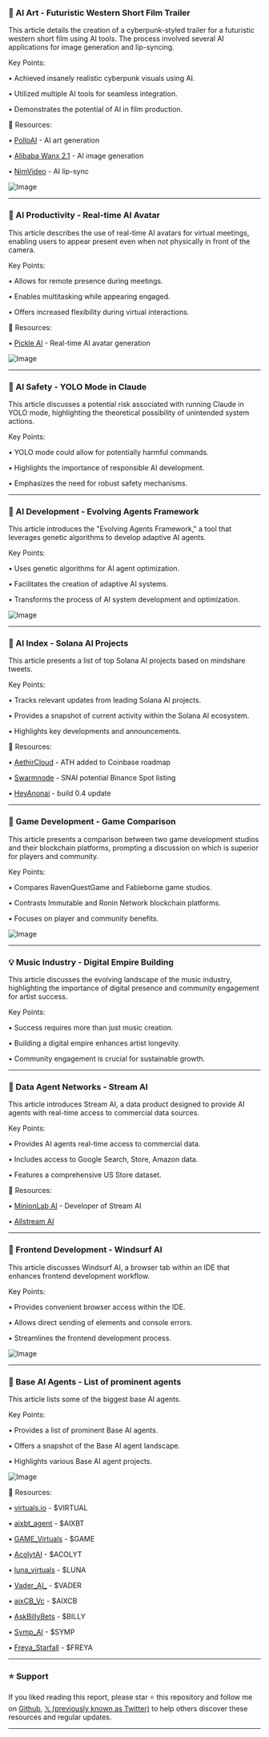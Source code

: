 ### 🤖 AI Art - Futuristic Western Short Film Trailer

This article details the creation of a cyberpunk-styled trailer for a futuristic western short film using AI tools.  The process involved several AI applications for image generation and lip-syncing.

Key Points:

• Achieved insanely realistic cyberpunk visuals using AI.

• Utilized multiple AI tools for seamless integration.

• Demonstrates the potential of AI in film production.


🔗 Resources:

• [PolloAI](https://x.com/itsPolloAI) - AI art generation

• [Alibaba Wanx 2.1](https://x.com/Alibaba_Wan) - AI image generation

• [NimVideo](https://x.com/nimvideo) - AI lip-sync


![Image](https://pbs.twimg.com/ext_tw_video_thumb/1898833330931421185/pu/img/s_Ew7O3LyBx6JqVK.jpg)


---
### 🤖 AI Productivity - Real-time AI Avatar

This article describes the use of real-time AI avatars for virtual meetings, enabling users to appear present even when not physically in front of the camera.

Key Points:

•  Allows for remote presence during meetings.

• Enables multitasking while appearing engaged.

• Offers increased flexibility during virtual interactions.


🔗 Resources:

• [Pickle AI](https://x.com/getpickleai) - Real-time AI avatar generation


![Image](https://pbs.twimg.com/amplify_video_thumb/1898826341685850112/img/zUP317ZiPARKxbxp.jpg)


---
### 🤖 AI Safety -  YOLO Mode in Claude

This article discusses a potential risk associated with running Claude in YOLO mode, highlighting the theoretical possibility of unintended system actions.

Key Points:

•  YOLO mode could allow for potentially harmful commands.

•  Highlights the importance of responsible AI development.

•  Emphasizes the need for robust safety mechanisms.


---
### 🤖 AI Development - Evolving Agents Framework

This article introduces the "Evolving Agents Framework," a tool that leverages genetic algorithms to develop adaptive AI agents.

Key Points:

•  Uses genetic algorithms for AI agent optimization.

•  Facilitates the creation of adaptive AI systems.

•  Transforms the process of AI system development and optimization.


![Image](https://pbs.twimg.com/media/Gln8ihsXUAAIeej?format=jpg&name=small)


---
### 🚀 AI Index - Solana AI Projects

This article presents a list of top Solana AI projects based on mindshare tweets.

Key Points:

•  Tracks relevant updates from leading Solana AI projects.

• Provides a snapshot of current activity within the Solana AI ecosystem.

•  Highlights key developments and announcements.


🔗 Resources:

• [AethirCloud](https://x.com/AethirCloud/status/1898182031139278866) - ATH added to Coinbase roadmap

• [Swarmnode](https://x.com/umargains/status/1898461333185536425) - SNAI potential Binance Spot listing

• [HeyAnonai](https://x.com/HeyAnonai) - build 0.4 update



---
### 🤖 Game Development - Game Comparison

This article presents a comparison between two game development studios and their blockchain platforms, prompting a discussion on which is superior for players and community.

Key Points:

•  Compares RavenQuestGame and Fableborne game studios.

•  Contrasts Immutable and Ronin Network blockchain platforms.

•  Focuses on player and community benefits.


![Image](https://pbs.twimg.com/media/GlnL4x4XcAAh7oC?format=jpg&name=900x900)

---
### 💡  Music Industry - Digital Empire Building

This article discusses the evolving landscape of the music industry, highlighting the importance of digital presence and community engagement for artist success.

Key Points:

•  Success requires more than just music creation.

•  Building a digital empire enhances artist longevity.

•  Community engagement is crucial for sustainable growth.


---
### 🤖 Data Agent Networks - Stream AI

This article introduces Stream AI, a data product designed to provide AI agents with real-time access to commercial data sources.


Key Points:

• Provides AI agents real-time access to commercial data.

• Includes access to Google Search, Store, Amazon data.

• Features a comprehensive US Store dataset.


🔗 Resources:

• [MinionLab AI](https://x.com/MinionLabAI) - Developer of Stream AI

• [Allstream AI](https://x.com/Allstream_AI)


---
### 🚀 Frontend Development - Windsurf AI

This article discusses Windsurf AI, a browser tab within an IDE that enhances frontend development workflow.

Key Points:

•  Provides convenient browser access within the IDE.

•  Allows direct sending of elements and console errors.

•  Streamlines the frontend development process.


![Image](https://pbs.twimg.com/ext_tw_video_thumb/1898464501651173376/pu/img/5o5zzj0EuVX090IU.jpg)


---
### 🤖 Base AI Agents - List of prominent agents

This article lists some of the biggest base AI agents.

Key Points:

•  Provides a list of prominent Base AI agents.

•  Offers a snapshot of the Base AI agent landscape.

•  Highlights various Base AI agent projects.


![Image](https://pbs.twimg.com/media/GliULeHbUAATh5U?format=jpg&name=small)

🔗 Resources:

• [virtuals.io](https://x.com/virtuals_io) - $VIRTUAL

• [aixbt_agent](https://x.com/aixbt_agent) - $AIXBT

• [GAME_Virtuals](https://x.com/GAME_Virtuals) - $GAME

• [AcolytAI](https://x.com/AcolytAI) - $ACOLYT

• [luna_virtuals](https://x.com/luna_virtuals) - $LUNA

• [Vader_AI_](https://x.com/Vader_AI_) - $VADER

• [aixCB_Vc](https://x.com/aixCB_Vc) - $AIXCB

• [AskBillyBets](https://x.com/AskBillyBets) - $BILLY

• [Symp_AI](https://x.com/Symp_AI) - $SYMP

• [Freya_Starfall](https://x.com/Freya_Starfall) - $FREYA


---

### ⭐️ Support

If you liked reading this report, please star ⭐️ this repository and follow me on [Github](https://github.com/Drix10), [𝕏 (previously known as Twitter)](https://x.com/DRIX_10_) to help others discover these resources and regular updates.

---